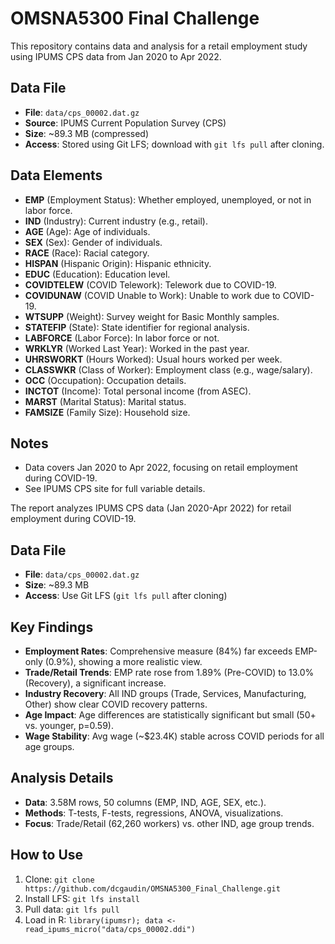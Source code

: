 # OMSNA5300 Final Challenge

This repository contains data and analysis for a retail employment study using IPUMS CPS data from Jan 2020 to Apr 2022.

## Data File
- **File**: `data/cps_00002.dat.gz`
- **Source**: IPUMS Current Population Survey (CPS)
- **Size**: ~89.3 MB (compressed)
- **Access**: Stored using Git LFS; download with `git lfs pull` after cloning.

## Data Elements
- **EMP** (Employment Status): Whether employed, unemployed, or not in labor force.
- **IND** (Industry): Current industry (e.g., retail).
- **AGE** (Age): Age of individuals.
- **SEX** (Sex): Gender of individuals.
- **RACE** (Race): Racial category.
- **HISPAN** (Hispanic Origin): Hispanic ethnicity.
- **EDUC** (Education): Education level.
- **COVIDTELEW** (COVID Telework): Telework due to COVID-19.
- **COVIDUNAW** (COVID Unable to Work): Unable to work due to COVID-19.
- **WTSUPP** (Weight): Survey weight for Basic Monthly samples.
- **STATEFIP** (State): State identifier for regional analysis.
- **LABFORCE** (Labor Force): In labor force or not.
- **WRKLYR** (Worked Last Year): Worked in the past year.
- **UHRSWORKT** (Hours Worked): Usual hours worked per week.
- **CLASSWKR** (Class of Worker): Employment class (e.g., wage/salary).
- **OCC** (Occupation): Occupation details.
- **INCTOT** (Income): Total personal income (from ASEC).
- **MARST** (Marital Status): Marital status.
- **FAMSIZE** (Family Size): Household size.

## Notes
- Data covers Jan 2020 to Apr 2022, focusing on retail employment during COVID-19.
- See IPUMS CPS site for full variable details.

The report analyzes IPUMS CPS data (Jan 2020-Apr 2022) for retail employment during COVID-19.

## Data File
- **File**: `data/cps_00002.dat.gz`
- **Size**: ~89.3 MB
- **Access**: Use Git LFS (`git lfs pull` after cloning)

## Key Findings
- **Employment Rates**: Comprehensive measure (84%) far exceeds EMP-only (0.9%), showing a more realistic view.
- **Trade/Retail Trends**: EMP rate rose from 1.89% (Pre-COVID) to 13.0% (Recovery), a significant increase.
- **Industry Recovery**: All IND groups (Trade, Services, Manufacturing, Other) show clear COVID recovery patterns.
- **Age Impact**: Age differences are statistically significant but small (50+ vs. younger, p=0.59).
- **Wage Stability**: Avg wage (~$23.4K) stable across COVID periods for all age groups.

## Analysis Details
- **Data**: 3.58M rows, 50 columns (EMP, IND, AGE, SEX, etc.).
- **Methods**: T-tests, F-tests, regressions, ANOVA, visualizations.
- **Focus**: Trade/Retail (62,260 workers) vs. other IND, age group trends.

## How to Use
1. Clone: `git clone https://github.com/dcgaudin/OMSNA5300_Final_Challenge.git`
2. Install LFS: `git lfs install`
3. Pull data: `git lfs pull`
4. Load in R: `library(ipumsr); data <- read_ipums_micro("data/cps_00002.ddi")`

